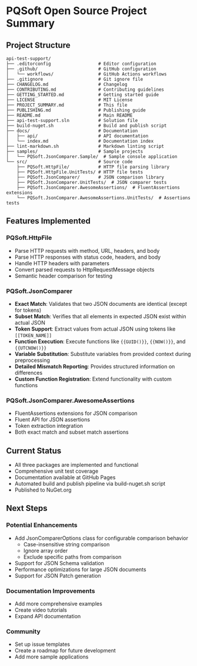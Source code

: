 # PQSoft Open Source Project Summary

## Project Structure

```text
api-test-support/
├── .editorconfig                  # Editor configuration
├── .github/                       # GitHub configuration
│   └── workflows/                 # GitHub Actions workflows
├── .gitignore                     # Git ignore file
├── CHANGELOG.md                   # Changelog
├── CONTRIBUTING.md                # Contributing guidelines
├── GETTING_STARTED.md             # Getting started guide
├── LICENSE                        # MIT License
├── PROJECT_SUMMARY.md             # This file
├── PUBLISHING.md                  # Publishing guide
├── README.md                      # Main README
├── api-test-support.sln           # Solution file
├── build-nuget.sh                 # Build and publish script
├── docs/                          # Documentation
│   ├── api/                       # API documentation
│   └── index.md                   # Documentation index
├── lint-markdown.sh               # Markdown linting script
├── samples/                       # Sample projects
│   └── PQSoft.JsonComparer.Sample/  # Sample console application
└── src/                           # Source code
    ├── PQSoft.HttpFile/           # HTTP file parsing library
    ├── PQSoft.HttpFile.UnitTests/ # HTTP file tests
    ├── PQSoft.JsonComparer/       # JSON comparison library
    ├── PQSoft.JsonComparer.UnitTests/  # JSON comparer tests
    ├── PQSoft.JsonComparer.AwesomeAssertions/  # FluentAssertions extensions
    └── PQSoft.JsonComparer.AwesomeAssertions.UnitTests/  # Assertions tests
```

## Features Implemented

### PQSoft.HttpFile
- Parse HTTP requests with method, URL, headers, and body
- Parse HTTP responses with status code, headers, and body
- Handle HTTP headers with parameters
- Convert parsed requests to HttpRequestMessage objects
- Semantic header comparison for testing

### PQSoft.JsonComparer
- **Exact Match**: Validates that two JSON documents are identical (except for tokens)
- **Subset Match**: Verifies that all elements in expected JSON exist within actual JSON
- **Token Support**: Extract values from actual JSON using tokens like `[[TOKEN_NAME]]`
- **Function Execution**: Execute functions like `{{GUID()}}`, `{{NOW()}}`, and `{{UTCNOW()}}`
- **Variable Substitution**: Substitute variables from provided context during preprocessing
- **Detailed Mismatch Reporting**: Provides structured information on differences
- **Custom Function Registration**: Extend functionality with custom functions

### PQSoft.JsonComparer.AwesomeAssertions
- FluentAssertions extensions for JSON comparison
- Fluent API for JSON assertions
- Token extraction integration
- Both exact match and subset match assertions

## Current Status

- All three packages are implemented and functional
- Comprehensive unit test coverage
- Documentation available at GitHub Pages
- Automated build and publish pipeline via build-nuget.sh script
- Published to NuGet.org

## Next Steps

### Potential Enhancements
- Add JsonComparerOptions class for configurable comparison behavior
  - Case-insensitive string comparison
  - Ignore array order
  - Exclude specific paths from comparison
- Support for JSON Schema validation
- Performance optimizations for large JSON documents
- Support for JSON Patch generation

### Documentation Improvements
- Add more comprehensive examples
- Create video tutorials
- Expand API documentation

### Community
- Set up issue templates
- Create a roadmap for future development
- Add more sample applications
